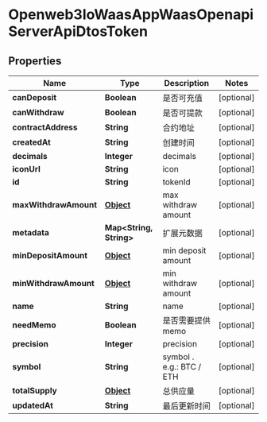

# Openweb3IoWaasAppWaasOpenapiServerApiDtosToken


## Properties

Name | Type | Description | Notes
------------ | ------------- | ------------- | -------------
**canDeposit** | **Boolean** | 是否可充值 |  [optional]
**canWithdraw** | **Boolean** | 是否可提款 |  [optional]
**contractAddress** | **String** | 合约地址 |  [optional]
**createdAt** | **String** | 创建时间 |  [optional]
**decimals** | **Integer** | decimals |  [optional]
**iconUrl** | **String** | icon |  [optional]
**id** | **String** | tokenId |  [optional]
**maxWithdrawAmount** | [**Object**](Object.md) | max withdraw amount |  [optional]
**metadata** | **Map&lt;String, String&gt;** | 扩展元数据 |  [optional]
**minDepositAmount** | [**Object**](Object.md) | min deposit amount |  [optional]
**minWithdrawAmount** | [**Object**](Object.md) | min withdraw amount |  [optional]
**name** | **String** | name |  [optional]
**needMemo** | **Boolean** | 是否需要提供 memo |  [optional]
**precision** | **Integer** | precision |  [optional]
**symbol** | **String** | symbol . e.g.: BTC / ETH |  [optional]
**totalSupply** | [**Object**](Object.md) | 总供应量 |  [optional]
**updatedAt** | **String** | 最后更新时间 |  [optional]




